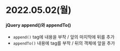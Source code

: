 # 2022.05.02(월)

#### jQuery append()와 appendTo()
+ `append()` tag에 내용을 부착 / 앞의 마지막에 뒤를 추가
+ `appendTo()` 내용에 tag를 부착 / 뒤의 객체에 앞을 추가
